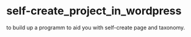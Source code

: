 # self-create_project_in_wordpress
to build up a programm to aid you with self-create page and taxonomy.
